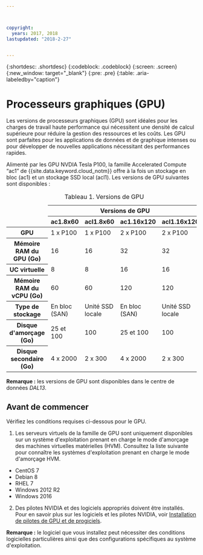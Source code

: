 ```yaml
---



copyright:
  years: 2017, 2018
lastupdated: "2018-2-27"


---
```


{:shortdesc: .shortdesc}
{:codeblock: .codeblock}
{:screen: .screen}
{:new_window: target="_blank"}
{:pre: .pre}
{:table: .aria-labeledby="caption"}

# Processeurs graphiques (GPU)
Les versions de processeurs graphiques (GPU) sont idéales pour les charges de travail haute performance qui nécessitent une densité de calcul supérieure pour réduire la gestion des ressources et les coûts. Les GPU sont parfaites pour les applications de données et de graphique intenses ou pour développer de nouvelles applications nécessitant des performances rapides.

Alimenté par les GPU NVDIA Tesla P100, la famille Accelerated Compute “ac1” de {{site.data.keyword.cloud_notm}} offre à la fois un stockage en bloc (ac1) et un stockage SSD local (acl1). Les versions de GPU suivantes sont disponibles :  

<table>

<caption>Tableau 1. Versions de GPU</caption>

  
<thead>
<td rowspan="4"></td>
  <th colspan="4">Versions de GPU</th>
<tr>
  <th>ac1.8x60</th>
  <th>acl1.8x60</th>
  <th>ac1.16x120</th>
  <th>acl1.16x120</th>
</tr>
</thead>
<TBODY>
<tr>
  <th><b>GPU</b></th>
  <td>1 x P100</td>
  <td>1 x P100</td>
  <td>2 x P100</td>
  <td>2 x P100</td>
</tr>
<tr>
  <th><b>Mémoire RAM du GPU (Go)</b></th>
  <td>16</td>
  <td>16</td>
  <td>32</td>
  <td>32</td>
</tr>

<tr>
  <th><b>UC virtuelle</b></th>
  <td>8</td>
  <td>8</td>
  <td>16</td>
  <td>16</td>
</tr>

<tr>
  <th><b>Mémoire RAM du vCPU (Go)</b></th>
  <td>60</td>
  <td>60</td>
  <td>120</td>
  <td>120</td>
</tr>

<tr>
  <th><b>Type de stockage</b></th>
  <td>En bloc (SAN)</td>
  <td>Unité SSD locale</td>
  <td>En bloc (SAN)</td>
  <td>Unité SSD locale</td>
</tr>

<tr>
  <th><b>Disque d'amorçage (Go)</b></th>
  <td>25 et 100</td>
  <td>100</td>
  <td>25 et 100</td>
  <td>100</td>
</tr>

<tr>
  <th><b>Disque secondaire (Go)</b></th>
  <td>4 x 2000</td>
  <td>2 x 300</td>
  <td>4 x 2000</td>
  <td>2 x 300</td>
</tr>

</TBODY>
</table>


**Remarque :** les versions de GPU sont disponibles dans le centre de données _DAL13_.

## Avant de commencer
Vérifiez les conditions requises ci-dessous pour le GPU.

1. Les serveurs virtuels de la famille de GPU sont uniquement disponibles sur un système d'exploitation prenant en charge le mode d'amorçage des machines virtuelles matérielles (HVM). Consultez la liste suivante pour connaître les systèmes d'exploitation prenant en charge le mode d'amorçage HVM.  
  - CentOS 7
  - Debian 8
  - RHEL 7
  - Windows 2012 R2
  - Windows 2016

2. Des  pilotes NVIDIA et des logiciels appropriés doivent être installés. Pour en savoir plus sur les logiciels et les pilotes NVIDIA, voir [Installation de pilotes de GPU et de progiciels](../vsi/vsi_gpu_nvidia_drivers.html).

**Remarque :** le logiciel que vous installez peut nécessiter des conditions logicielles particulières ainsi que des configurations spécifiques au système d'exploitation.


